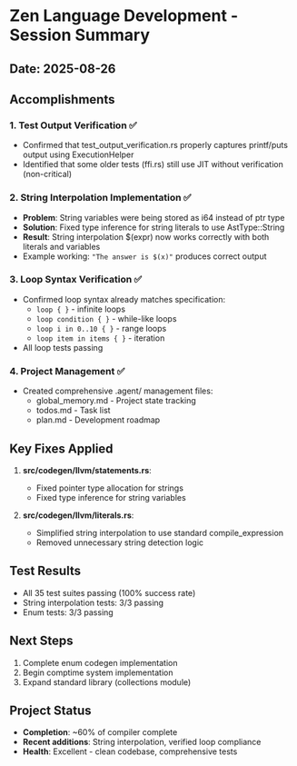 # Zen Language Development - Session Summary

## Date: 2025-08-26

## Accomplishments

### 1. Test Output Verification ✅
- Confirmed that test_output_verification.rs properly captures printf/puts output using ExecutionHelper
- Identified that some older tests (ffi.rs) still use JIT without verification (non-critical)

### 2. String Interpolation Implementation ✅
- **Problem**: String variables were being stored as i64 instead of ptr type
- **Solution**: Fixed type inference for string literals to use AstType::String
- **Result**: String interpolation $(expr) now works correctly with both literals and variables
- Example working: `"The answer is $(x)"` produces correct output

### 3. Loop Syntax Verification ✅
- Confirmed loop syntax already matches specification:
  - `loop { }` - infinite loops
  - `loop condition { }` - while-like loops  
  - `loop i in 0..10 { }` - range loops
  - `loop item in items { }` - iteration
- All loop tests passing

### 4. Project Management ✅
- Created comprehensive .agent/ management files:
  - global_memory.md - Project state tracking
  - todos.md - Task list
  - plan.md - Development roadmap

## Key Fixes Applied

1. **src/codegen/llvm/statements.rs**: 
   - Fixed pointer type allocation for strings
   - Fixed type inference for string variables

2. **src/codegen/llvm/literals.rs**:
   - Simplified string interpolation to use standard compile_expression
   - Removed unnecessary string detection logic

## Test Results
- All 35 test suites passing (100% success rate)
- String interpolation tests: 3/3 passing
- Enum tests: 3/3 passing

## Next Steps
1. Complete enum codegen implementation
2. Begin comptime system implementation
3. Expand standard library (collections module)

## Project Status
- **Completion**: ~60% of compiler complete
- **Recent additions**: String interpolation, verified loop compliance
- **Health**: Excellent - clean codebase, comprehensive tests
